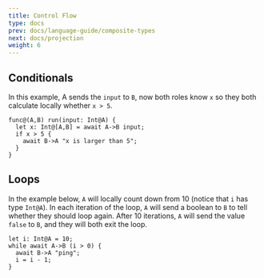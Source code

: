 ```yaml
---
title: Control Flow
type: docs
prev: docs/language-guide/composite-types
next: docs/projection
weight: 6
---
```


## Conditionals

In this example, A sends the `input` to `B`, now both roles know `x` so they both calculate locally whether `x > 5`.

```tempo
func@(A,B) run(input: Int@A) {
  let x: Int@[A,B] = await A->B input;
  if x > 5 {
    await B->A "x is larger than 5";
  }
}
```

## Loops

In the example below, `A` will locally count down from 10 (notice that `i` has type `Int@A`).
In each iteration of the loop, `A` will send a boolean to `B` to tell whether they should loop again.
After 10 iterations, `A` will send the value `false` to `B`, and they will both exit the loop.

```tempo
let i: Int@A = 10;
while await A->B (i > 0) {
  await B->A "ping";
  i = i - 1;
}
```
